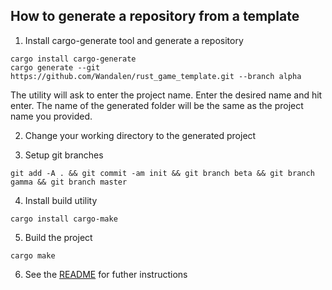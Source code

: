 ## How to generate a repository from a template

1. Install cargo-generate tool and generate a repository

```
cargo install cargo-generate
cargo generate --git https://github.com/Wandalen/rust_game_template.git --branch alpha
```

The utility will ask to enter the project name. Enter the desired name and hit enter. The name of the generated folder will be the same as the project name you provided.

2. Change your working directory to the generated project

3. Setup git branches

```
git add -A . && git commit -am init && git branch beta && git branch gamma && git branch master
```

4. Install build utility

```
cargo install cargo-make
```

5. Build the project

```
cargo make
```

6. See the [README](./Readme.md) for futher instructions
